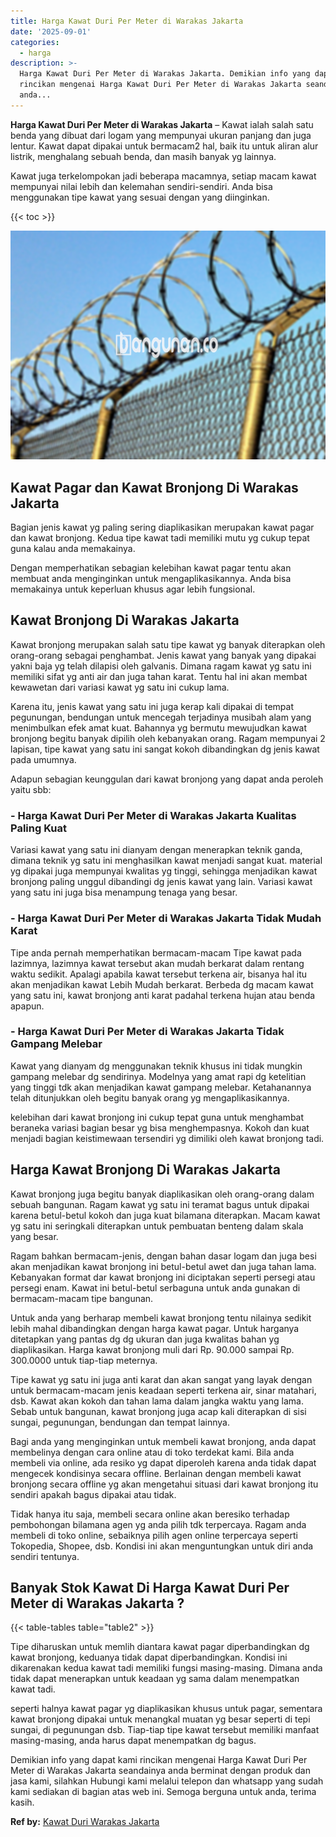 ```yaml
---
title: Harga Kawat Duri Per Meter di Warakas Jakarta
date: '2025-09-01'
categories:
  - harga
description: >-
  Harga Kawat Duri Per Meter di Warakas Jakarta. Demikian info yang dapat kami
  rincikan mengenai Harga Kawat Duri Per Meter di Warakas Jakarta seandainya
  anda...
---
```


**Harga Kawat Duri Per Meter di Warakas Jakarta** – Kawat ialah salah satu benda yang dibuat dari logam yang mempunyai ukuran panjang dan juga lentur. Kawat dapat dipakai untuk bermacam2 hal, baik itu untuk aliran alur listrik, menghalang sebuah benda, dan masih banyak yg lainnya.

Kawat juga terkelompokan jadi beberapa macamnya, setiap macam kawat mempunyai nilai lebih dan kelemahan sendiri-sendiri. Anda bisa menggunakan tipe kawat yang sesuai dengan yang diinginkan.

{{< toc >}}

![Harga Kawat Duri Per Meter di Warakas Jakarta](/images/jual-kawat-murah45.png)

## Kawat Pagar dan Kawat Bronjong Di Warakas Jakarta

Bagian jenis kawat yg paling sering diaplikasikan merupakan kawat pagar dan kawat bronjong. Kedua tipe kawat tadi memiliki mutu yg cukup tepat guna kalau anda memakainya.

Dengan memperhatikan sebagian kelebihan kawat pagar tentu akan membuat anda menginginkan untuk mengaplikasikannya. Anda bisa memakainya untuk keperluan khusus agar lebih fungsional.

## Kawat Bronjong Di Warakas Jakarta

Kawat bronjong merupakan salah satu tipe kawat yg banyak diterapkan oleh orang-orang sebagai penghambat. Jenis kawat yang banyak yang dipakai yakni baja yg telah dilapisi oleh galvanis. Dimana ragam kawat yg satu ini memiliki sifat yg anti air dan juga tahan karat. Tentu hal ini akan membat kewawetan dari variasi kawat yg satu ini cukup lama.

Karena itu, jenis kawat yang satu ini juga kerap kali dipakai di tempat pegunungan, bendungan untuk mencegah terjadinya musibah alam yang menimbulkan efek amat kuat. Bahannya yg bermutu mewujudkan kawat bronjong begitu banyak dipilih oleh kebanyakan orang. Ragam mempunyai 2 lapisan, tipe kawat yang satu ini sangat kokoh dibandingkan dg jenis kawat pada umumnya.

Adapun sebagian keunggulan dari kawat bronjong yang dapat anda peroleh yaitu sbb:

### \- Harga Kawat Duri Per Meter di Warakas Jakarta Kualitas Paling Kuat

Variasi kawat yang satu ini dianyam dengan menerapkan teknik ganda, dimana teknik yg satu ini menghasilkan kawat menjadi sangat kuat. material yg dipakai juga mempunyai kwalitas yg tinggi, sehingga menjadikan kawat bronjong paling unggul dibandingi dg jenis kawat yang lain. Variasi kawat yang satu ini juga bisa menampung tenaga yang besar.

### \- Harga Kawat Duri Per Meter di Warakas Jakarta Tidak Mudah Karat

Tipe anda pernah memperhatikan bermacam-macam Tipe kawat pada lazimnya, lazimnya kawat tersebut akan mudah berkarat dalam rentang waktu sedikit. Apalagi apabila kawat tersebut terkena air, bisanya hal itu akan menjadikan kawat Lebih Mudah berkarat. Berbeda dg macam kawat yang satu ini, kawat bronjong anti karat padahal terkena hujan atau benda apapun.

### \- Harga Kawat Duri Per Meter di Warakas Jakarta Tidak Gampang Melebar

Kawat yang dianyam dg menggunakan teknik khusus ini tidak mungkin gampang melebar dg sendirinya. Modelnya yang amat rapi dg ketelitian yang tinggi tdk akan menjadikan kawat gampang melebar. Ketahanannya telah ditunjukkan oleh begitu banyak orang yg mengaplikasikannya.

kelebihan dari kawat bronjong ini cukup tepat guna untuk menghambat beraneka variasi bagian besar yg bisa menghempasnya. Kokoh dan kuat menjadi bagian keistimewaan tersendiri yg dimiliki oleh kawat bronjong tadi.

## Harga Kawat Bronjong Di Warakas Jakarta

Kawat bronjong juga begitu banyak diaplikasikan oleh orang-orang dalam sebuah bangunan. Ragam kawat yg satu ini teramat bagus untuk dipakai karena betul-betul kokoh dan juga kuat bilamana diterapkan. Macam kawat yg satu ini seringkali diterapkan untuk pembuatan benteng dalam skala yang besar.

Ragam bahkan bermacam-jenis, dengan bahan dasar logam dan juga besi akan menjadikan kawat bronjong ini betul-betul awet dan juga tahan lama. Kebanyakan format dar kawat bronjong ini diciptakan seperti persegi atau persegi enam. Kawat ini betul-betul serbaguna untuk anda gunakan di bermacam-macam tipe bangunan.

Untuk anda yang berharap membeli kawat bronjong tentu nilainya sedikit lebih mahal dibandingkan dengan harga kawat pagar. Untuk harganya ditetapkan yang pantas dg dg ukuran dan juga kwalitas bahan yg diaplikasikan. Harga kawat bronjong muli dari Rp. 90.000 sampai Rp. 300.0000 untuk tiap-tiap meternya.

Tipe kawat yg satu ini juga anti karat dan akan sangat yang layak dengan untuk bermacam-macam jenis keadaan seperti terkena air, sinar matahari, dsb. Kawat akan kokoh dan tahan lama dalam jangka waktu yang lama. Sebab untuk bangunan, kawat bronjong juga acap kali diterapkan di sisi sungai, pegunungan, bendungan dan tempat lainnya.

Bagi anda yang menginginkan untuk membeli kawat bronjong, anda dapat membelinya dengan cara online atau di toko terdekat kami. Bila anda membeli via online, ada resiko yg dapat diperoleh karena anda tidak dapat mengecek kondisinya secara offline. Berlainan dengan membeli kawat bronjong secara offline yg akan mengetahui situasi dari kawat bronjong itu sendiri apakah bagus dipakai atau tidak.

Tidak hanya itu saja, membeli secara online akan beresiko terhadap pembohongan bilamana agen yg anda pilih tdk terpercaya. Ragam anda membeli di toko online, sebaiknya pilih agen online terpercaya seperti Tokopedia, Shopee, dsb. Kondisi ini akan menguntungkan untuk diri anda sendiri tentunya.

## Banyak Stok Kawat Di Harga Kawat Duri Per Meter di Warakas Jakarta ?

{{< table-tables table="table2" >}}

Tipe diharuskan untuk memlih diantara kawat pagar diperbandingkan dg kawat bronjong, keduanya tidak dapat diperbandingkan. Kondisi ini dikarenakan kedua kawat tadi memiliki fungsi masing-masing. Dimana anda tidak dapat menerapkan untuk keadaan yg sama dalam menempatkan kawat tadi.

seperti halnya kawat pagar yg diaplikasikan khusus untuk pagar, sementara kawat bronjong dipakai untuk menangkal muatan yg besar seperti di tepi sungai, di pegunungan dsb. Tiap-tiap tipe kawat tersebut memiliki manfaat masing-masing, anda harus dapat menempatkan dg bagus.

Demikian info yang dapat kami rincikan mengenai Harga Kawat Duri Per Meter di Warakas Jakarta seandainya anda berminat dengan produk dan jasa kami, silahkan Hubungi kami melalui telepon dan whatsapp yang sudah kami sediakan di bagian atas web ini. Semoga berguna untuk anda, terima kasih.

**Ref by:** [Kawat Duri Warakas Jakarta](https://id.wikipedia.org/wiki/Kawat)
